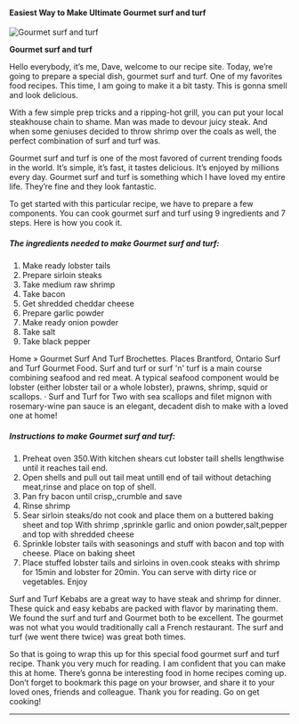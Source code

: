             

#### Easiest Way to Make Ultimate Gourmet surf and turf

![Gourmet surf and turf](https://img-global.cpcdn.com/recipes/6254047232262144/751x532cq70/gourmet-surf-and-turf-recipe-main-photo.jpg)

**Gourmet surf and turf**

Hello everybody, it’s me, Dave, welcome to our recipe site. Today, we’re going to prepare a special dish, gourmet surf and turf. One of my favorites food recipes. This time, I am going to make it a bit tasty. This is gonna smell and look delicious.

With a few simple prep tricks and a ripping-hot grill, you can put your local steakhouse chain to shame. Man was made to devour juicy steak. And when some geniuses decided to throw shrimp over the coals as well, the perfect combination of surf and turf was.

Gourmet surf and turf is one of the most favored of current trending foods in the world. It’s simple, it’s fast, it tastes delicious. It’s enjoyed by millions every day. Gourmet surf and turf is something which I have loved my entire life. They’re fine and they look fantastic.

To get started with this particular recipe, we have to prepare a few components. You can cook gourmet surf and turf using 9 ingredients and 7 steps. Here is how you cook it.

##### The ingredients needed to make Gourmet surf and turf:

1.  Make ready lobster tails
2.  Prepare sirloin steaks
3.  Take medium raw shrimp
4.  Take bacon
5.  Get shredded cheddar cheese
6.  Prepare garlic powder
7.  Make ready onion powder
8.  Take salt
9.  Take black pepper

Home » Gourmet Surf And Turf Brochettes. Places Brantford, Ontario Surf and Turf Gourmet Food. Surf and turf or surf 'n' turf is a main course combining seafood and red meat. A typical seafood component would be lobster (either lobster tail or a whole lobster), prawns, shrimp, squid or scallops. · Surf and Turf for Two with sea scallops and filet mignon with rosemary-wine pan sauce is an elegant, decadent dish to make with a loved one at home!

##### Instructions to make Gourmet surf and turf:

1.  Preheat oven 350.With kitchen shears cut lobster taill shells lengthwise until it reaches tail end.
2.  Open shells and pull out tail meat untill end of tail without detaching meat,rinse and place on top of shell.
3.  Pan fry bacon until crisp,,crumble and save
4.  Rinse shrimp
5.  Sear sirloin steaks/do not cook and place them on a buttered baking sheet and top With shrimp ,sprinkle garlic and onion powder,salt,pepper and top with shredded cheese
6.  Sprinkle lobster tails with seasonings and stuff with bacon and top with cheese. Place on baking sheet
7.  Place stuffed lobster tails and sirloins in oven.cook steaks with shrimp for 15min and lobster for 20min. You can serve with dirty rice or vegetables. Enjoy

Surf and Turf Kebabs are a great way to have steak and shrimp for dinner. These quick and easy kebabs are packed with flavor by marinating them. We found the surf and turf and Gourmet both to be excellent. The gourmet was not what you would traditionally call a French restaurant. The surf and turf (we went there twice) was great both times.

So that is going to wrap this up for this special food gourmet surf and turf recipe. Thank you very much for reading. I am confident that you can make this at home. There’s gonna be interesting food in home recipes coming up. Don’t forget to bookmark this page on your browser, and share it to your loved ones, friends and colleague. Thank you for reading. Go on get cooking!

* * *